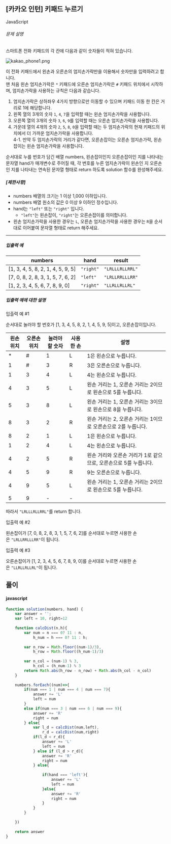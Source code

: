 ## [카카오 인턴] 키패드 누르기

JavaScript

###### 문제 설명

스마트폰 전화 키패드의 각 칸에 다음과 같이 숫자들이 적혀 있습니다.

![kakao_phone1.png](https://grepp-programmers.s3.ap-northeast-2.amazonaws.com/files/production/4b69a271-5f4a-4bf4-9ebf-6ebed5a02d8d/kakao_phone1.png)

이 전화 키패드에서 왼손과 오른손의 엄지손가락만을 이용해서 숫자만을 입력하려고 합니다.\
맨 처음 왼손 엄지손가락은 `*` 키패드에 오른손 엄지손가락은 `#` 키패드 위치에서 시작하며, 엄지손가락을 사용하는 규칙은 다음과 같습니다.

1.  엄지손가락은 상하좌우 4가지 방향으로만 이동할 수 있으며 키패드 이동 한 칸은 거리로 1에 해당합니다.
2.  왼쪽 열의 3개의 숫자 `1`, `4`, `7`을 입력할 때는 왼손 엄지손가락을 사용합니다.
3.  오른쪽 열의 3개의 숫자 `3`, `6`, `9`를 입력할 때는 오른손 엄지손가락을 사용합니다.
4.  가운데 열의 4개의 숫자 `2`, `5`, `8`, `0`을 입력할 때는 두 엄지손가락의 현재 키패드의 위치에서 더 가까운 엄지손가락을 사용합니다.\
    4-1. 만약 두 엄지손가락의 거리가 같다면, 오른손잡이는 오른손 엄지손가락, 왼손잡이는 왼손 엄지손가락을 사용합니다.

순서대로 누를 번호가 담긴 배열 numbers, 왼손잡이인지 오른손잡이인 지를 나타내는 문자열 hand가 매개변수로 주어질 때, 각 번호를 누른 엄지손가락이 왼손인 지 오른손인 지를 나타내는 연속된 문자열 형태로 return 하도록 solution 함수를 완성해주세요.

##### [제한사항]

-   numbers 배열의 크기는 1 이상 1,000 이하입니다.
-   numbers 배열 원소의 값은 0 이상 9 이하인 정수입니다.
-   hand는 `"left"` 또는 `"right"` 입니다.
    -   `"left"`는 왼손잡이, `"right"`는 오른손잡이를 의미합니다.
-   왼손 엄지손가락을 사용한 경우는 `L`, 오른손 엄지손가락을 사용한 경우는 `R`을 순서대로 이어붙여 문자열 형태로 return 해주세요.

* * * * *

##### 입출력 예

| numbers | hand | result |
| --- | --- | --- |
| [1, 3, 4, 5, 8, 2, 1, 4, 5, 9, 5] | `"right"` | `"LRLLLRLLRRL"` |
| [7, 0, 8, 2, 8, 3, 1, 5, 7, 6, 2] | `"left"` | `"LRLLRRLLLRR"` |
| [1, 2, 3, 4, 5, 6, 7, 8, 9, 0] | `"right"` | `"LLRLLRLLRL"` |

##### 입출력 예에 대한 설명

입출력 예 #1

순서대로 눌러야 할 번호가 [1, 3, 4, 5, 8, 2, 1, 4, 5, 9, 5]이고, 오른손잡이입니다.

| 왼손 위치 | 오른손 위치 | 눌러야 할 숫자 | 사용한 손 | 설명 |
| --- | --- | --- | --- | --- |
| * | # | 1 | L | 1은 왼손으로 누릅니다. |
| 1 | # | 3 | R | 3은 오른손으로 누릅니다. |
| 1 | 3 | 4 | L | 4는 왼손으로 누릅니다. |
| 4 | 3 | 5 | L | 왼손 거리는 1, 오른손 거리는 2이므로 왼손으로 5를 누릅니다. |
| 5 | 3 | 8 | L | 왼손 거리는 1, 오른손 거리는 3이므로 왼손으로 8을 누릅니다. |
| 8 | 3 | 2 | R | 왼손 거리는 2, 오른손 거리는 1이므로 오른손으로 2를 누릅니다. |
| 8 | 2 | 1 | L | 1은 왼손으로 누릅니다. |
| 1 | 2 | 4 | L | 4는 왼손으로 누릅니다. |
| 4 | 2 | 5 | R | 왼손 거리와 오른손 거리가 1로 같으므로, 오른손으로 5를 누릅니다. |
| 4 | 5 | 9 | R | 9는 오른손으로 누릅니다. |
| 4 | 9 | 5 | L | 왼손 거리는 1, 오른손 거리는 2이므로 왼손으로 5를 누릅니다. |
| 5 | 9 | - | - |  |

따라서 `"LRLLLRLLRRL"`를 return 합니다.

입출력 예 #2

왼손잡이가 [7, 0, 8, 2, 8, 3, 1, 5, 7, 6, 2]를 순서대로 누르면 사용한 손은 `"LRLLRRLLLRR"`이 됩니다.

입출력 예 #3

오른손잡이가 [1, 2, 3, 4, 5, 6, 7, 8, 9, 0]를 순서대로 누르면 사용한 손은 `"LLRLLRLLRL"`이 됩니다.

## 풀이

#### javascript
```javascript
function solution(numbers, hand) {
    var answer = '';
    var left = 10, right=12
    
    function calcDist(n,h){
        var num = n === 0? 11 : n,
            h_num = h === 0? 11 : h;
        
        var n_row = Math.floor((num-1)/3),
            h_row = Math.floor((h_num-1)/3)
        
        var n_col = (num-1) % 3,
            h_col = (h_num-1) % 3
        return Math.abs(h_row - n_row) + Math.abs(h_col - n_col)
    }
    
    numbers.forEach((num)=>{  
        if(num === 1 | num === 4 | num === 7){
            answer += 'L'
            left = num
        }
        else if(num === 3 | num === 6 | num === 9){
            answer += 'R'
            right = num
        } else{
            var l_d = calcDist(num,left),
                r_d = calcDist(num,right)
            if(l_d < r_d){
                answer += 'L'
                left = num
            } else if (l_d > r_d){
                answer += 'R'
                right = num
            } else{
             
                if(hand === 'left'){
                    answer += 'L'
                    left = num
                }else{
                    answer += 'R'
                    right = num
                }
            }       
        }
        
    })
    
    return answer
}
```